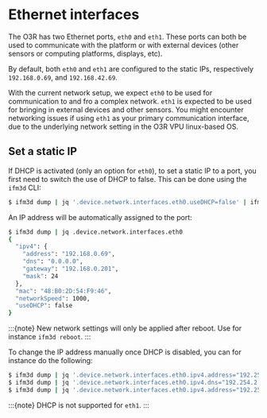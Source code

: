 # Ethernet interfaces

The O3R has two Ethernet ports, `eth0` and `eth1`. These ports can both be used to communicate with the platform or with external devices (other sensors or computing platforms, displays, etc).

By default, both `eth0` and `eth1` are configured to the static IPs, respectively `192.168.0.69`, and `192.168.42.69`.

With the current network setup, we expect `eth0` to be used for communication to and fro a complex network. `eth1` is expected to be used for bringing in external devices and other sensors. You might encounter networking issues if using `eth1` as your primary communication interface, due to the underlying network setting in the O3R VPU linux-based OS.

## Set a static IP

If DHCP is activated (only an option for `eth0`), to set a static IP to a port, you first need to switch the use of DHCP to false. This can be done using the `ifm3d` CLI:

```bash
$ ifm3d dump | jq '.device.network.interfaces.eth0.useDHCP=false' | ifm3d config
```

An IP address will be automatically assigned to the port:
```bash
$ ifm3d dump | jq .device.network.interfaces.eth0
{
  "ipv4": {
    "address": "192.168.0.69",
    "dns": "0.0.0.0",
    "gateway": "192.168.0.201",
    "mask": 24
  },
  "mac": "48:B0:2D:54:F9:46",
  "networkSpeed": 1000,
  "useDHCP": false
}
```
:::{note}
New network settings will only be applied after reboot. Use for instance `ifm3d reboot`.
:::

To change the IP address manually once DHCP is disabled, you can for instance do the following:
```bash
$ ifm3d dump | jq '.device.network.interfaces.eth0.ipv4.address="192.254.2.69"' | ifm3d config
$ ifm3d dump | jq '.device.network.interfaces.eth0.ipv4.dns="192.254.2.255"' | ifm3d config
$ ifm3d dump | jq '.device.network.interfaces.eth0.ipv4.address="192.254.2.201"' | ifm3d config
```

:::{note}
DHCP is not supported for `eth1`.
:::
